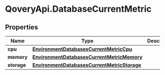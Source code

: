 # QoveryApi.DatabaseCurrentMetric

## Properties

Name | Type | Description | Notes
------------ | ------------- | ------------- | -------------
**cpu** | [**EnvironmentDatabasesCurrentMetricCpu**](EnvironmentDatabasesCurrentMetricCpu.md) |  | [optional] 
**memory** | [**EnvironmentDatabasesCurrentMetricMemory**](EnvironmentDatabasesCurrentMetricMemory.md) |  | [optional] 
**storage** | [**EnvironmentDatabasesCurrentMetricStorage**](EnvironmentDatabasesCurrentMetricStorage.md) |  | [optional] 


